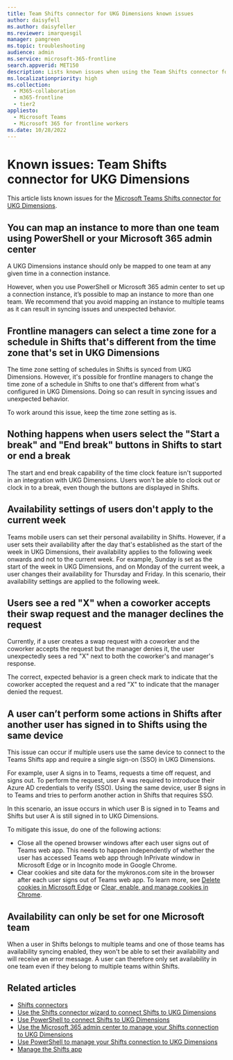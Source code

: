 ```yaml
---
title: Team Shifts connector for UKG Dimensions known issues
author: daisyfell
ms.author: daisyfeller
ms.reviewer: imarquesgil
manager: pamgreen
ms.topic: troubleshooting
audience: admin
ms.service: microsoft-365-frontline
search.appverid: MET150
description: Lists known issues when using the Team Shifts connector for UKG Dimensions to integrate Shifts with UKG Dimensions.
ms.localizationpriority: high
ms.collection:
  - M365-collaboration
  - m365-frontline
  - tier2
appliesto:
  - Microsoft Teams
  - Microsoft 365 for frontline workers
ms.date: 10/28/2022
---
```


# Known issues: Team Shifts connector for UKG Dimensions

This article lists known issues for the [Microsoft Teams Shifts connector for UKG Dimensions](shifts-connectors.md#microsoft-teams-shifts-connector-for-ukg-dimensions).

## You can map an instance to more than one team using PowerShell or your Microsoft 365 admin center

A UKG Dimensions instance should only be mapped to one team at any given time in a connection instance.

However, when you use PowerShell or Microsoft 365 admin center to set up a connection instance, it’s possible to map an instance to more than one team. We recommend that you avoid mapping an instance to multiple teams as it can result in syncing issues and unexpected behavior.

## Frontline managers can select a time zone for a schedule in Shifts that's different from the time zone that's set in UKG Dimensions

The time zone setting of schedules in Shifts is synced from UKG Dimensions. However, it's possible for frontline managers to change the time zone of a schedule in Shifts to one that's different from what's configured in UKG Dimensions. Doing so can result in syncing issues and unexpected behavior.

To work around this issue, keep the time zone setting as is.

## Nothing happens when users select the "Start a break" and "End break" buttons in Shifts to start or end a break

The start and end break capability of the time clock feature isn't supported in an integration with UKG Dimensions. Users won't be able to clock out or clock in to a break, even though the buttons are displayed in Shifts.

## Availability settings of users don't apply to the current week

Teams mobile users can set their personal availability in Shifts. However, if a user sets their availability after the day that's established as the start of the week in UKG Dimensions, their availability applies to the following week onwards and not to the current week. For example, Sunday is set as the start of the week in UKG Dimensions, and on Monday of the current week, a user changes their availability for Thursday and Friday. In this scenario, their availability settings are applied to the following week.

## Users see a red "X" when a coworker accepts their swap request and the manager declines the request

Currently, if a user creates a swap request with a coworker and the coworker accepts the request but the manager denies it, the user unexpectedly sees a red "X" next to both the coworker's and manager's response.

The correct, expected behavior is a green check mark to indicate that the coworker accepted the request and a red "X" to indicate that the manager denied the request.

## A user can’t perform some actions in Shifts after another user has signed in to Shifts using the same device

This issue can occur if multiple users use the same device to connect to the Teams Shifts app and require a single sign-on (SSO) in UKG Dimensions. 

For example, user A signs in to Teams, requests a time off request, and signs out. To perform the request, user A was required to introduce their Azure AD credentials to verify (SSO). Using the same device, user B signs in to Teams and tries to perform another action in Shifts that requires SSO.

In this scenario, an issue occurs in which user B is signed in to Teams and Shifts but user A is still signed in to UKG Dimensions.

To mitigate this issue, do one of the following actions:

- Close all the opened browser windows after each user signs out of Teams web app. This needs to happen independently of whether the user has accessed Teams web app through InPrivate window in Microsoft Edge or in Incognito mode in Google Chrome.
- Clear cookies and site data for the mykronos.com site in the browser after each user signs out of Teams web app. To learn more, see [Delete cookies in Microsoft Edge](https://support.microsoft.com/microsoft-edge/delete-cookies-in-microsoft-edge-63947406-40ac-c3b8-57b9-2a946a29ae09) or [Clear, enable, and manage cookies in Chrome](https://support.google.com/chrome/answer/95647).


## Availability can only be set for one Microsoft team

When a user in Shifts belongs to multiple teams and one of those teams has availability syncing enabled, they won't be able to set their availability and will receive an error message. A user can therefore only set availability in one team even if they belong to multiple teams within Shifts.

## Related articles

- [Shifts connectors](shifts-connectors.md)
- [Use the Shifts connector wizard to connect Shifts to UKG Dimensions](shifts-connector-wizard-ukg.md)
- [Use PowerShell to connect Shifts to UKG Dimensions](shifts-connector-ukg-powershell-setup.md)
- [Use the Microsoft 365 admin center to manage your Shifts connection to UKG Dimensions](shifts-connector-ukg-admin-center-manage.md)
- [Use PowerShell to manage your Shifts connection to UKG Dimensions](shifts-connector-ukg-powershell-manage.md)
- [Manage the Shifts app](/microsoftteams/expand-teams-across-your-org/shifts/manage-the-shifts-app-for-your-organization-in-teams?bc=/microsoft-365/frontline/breadcrumb/toc.json&toc=/microsoft-365/frontline/toc.json)
